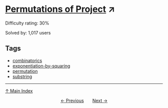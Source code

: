# [Permutations of Project](https://projecteuler.net/problem=458) ↗️

Difficulty rating: 30%

Solved by: 1,017 users
## Tags

- [combinatorics](../tags/combinatorics.md)
- [exponentiation-by-squaring](../tags/exponentiation-by-squaring.md)
- [permutation](../tags/permutation.md)
- [substring](../tags/substring.md)



---

[↑ Main Index](../README.md)


<div align=center><a href='457.md'>← Previous</a> &nbsp;&nbsp; &nbsp;&nbsp;  <a href='459.md'>Next →</a></div>
